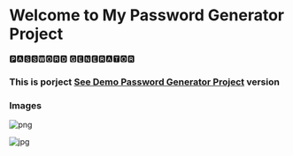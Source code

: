 # Welcome to My Password Generator Project

🅿🅰🆂🆂🆆🅾🆁🅳   🅶🅴🅽🅴🆁🅰🆃🅾🆁

<h3> This is porject <a href="https://password-generator-beknur.netlify.app/">See Demo Password Generator Project</a> version </h3>

### Images
![png](https://github.com/beknurmaxalbayev/Password-Generator/blob/main/project/1.png?raw=true)

![jpg](https://github.com/beknurmaxalbayev/Password-Generator/blob/main/project/2.png?raw=true)
